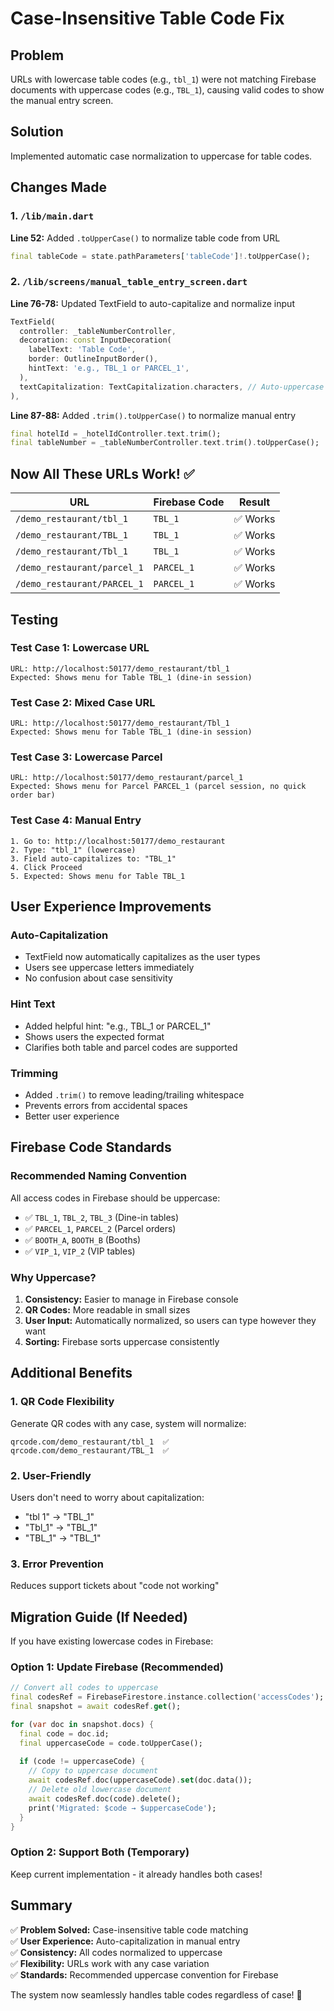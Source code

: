 # Case-Insensitive Table Code Fix

## Problem
URLs with lowercase table codes (e.g., `tbl_1`) were not matching Firebase documents with uppercase codes (e.g., `TBL_1`), causing valid codes to show the manual entry screen.

## Solution
Implemented automatic case normalization to uppercase for table codes.

## Changes Made

### 1. `/lib/main.dart`
**Line 52:** Added `.toUpperCase()` to normalize table code from URL
```dart
final tableCode = state.pathParameters['tableCode']!.toUpperCase();
```

### 2. `/lib/screens/manual_table_entry_screen.dart`
**Line 76-78:** Updated TextField to auto-capitalize and normalize input
```dart
TextField(
  controller: _tableNumberController,
  decoration: const InputDecoration(
    labelText: 'Table Code',
    border: OutlineInputBorder(),
    hintText: 'e.g., TBL_1 or PARCEL_1',
  ),
  textCapitalization: TextCapitalization.characters, // Auto-uppercase as user types
),
```

**Line 87-88:** Added `.trim().toUpperCase()` to normalize manual entry
```dart
final hotelId = _hotelIdController.text.trim();
final tableNumber = _tableNumberController.text.trim().toUpperCase();
```

## Now All These URLs Work! ✅

| URL | Firebase Code | Result |
|-----|---------------|--------|
| `/demo_restaurant/tbl_1` | `TBL_1` | ✅ Works |
| `/demo_restaurant/TBL_1` | `TBL_1` | ✅ Works |
| `/demo_restaurant/Tbl_1` | `TBL_1` | ✅ Works |
| `/demo_restaurant/parcel_1` | `PARCEL_1` | ✅ Works |
| `/demo_restaurant/PARCEL_1` | `PARCEL_1` | ✅ Works |

## Testing

### Test Case 1: Lowercase URL
```
URL: http://localhost:50177/demo_restaurant/tbl_1
Expected: Shows menu for Table TBL_1 (dine-in session)
```

### Test Case 2: Mixed Case URL
```
URL: http://localhost:50177/demo_restaurant/Tbl_1
Expected: Shows menu for Table TBL_1 (dine-in session)
```

### Test Case 3: Lowercase Parcel
```
URL: http://localhost:50177/demo_restaurant/parcel_1
Expected: Shows menu for Parcel PARCEL_1 (parcel session, no quick order bar)
```

### Test Case 4: Manual Entry
```
1. Go to: http://localhost:50177/demo_restaurant
2. Type: "tbl_1" (lowercase)
3. Field auto-capitalizes to: "TBL_1"
4. Click Proceed
5. Expected: Shows menu for Table TBL_1
```

## User Experience Improvements

### Auto-Capitalization
- TextField now automatically capitalizes as the user types
- Users see uppercase letters immediately
- No confusion about case sensitivity

### Hint Text
- Added helpful hint: "e.g., TBL_1 or PARCEL_1"
- Shows users the expected format
- Clarifies both table and parcel codes are supported

### Trimming
- Added `.trim()` to remove leading/trailing whitespace
- Prevents errors from accidental spaces
- Better user experience

## Firebase Code Standards

### Recommended Naming Convention
All access codes in Firebase should be uppercase:
- ✅ `TBL_1`, `TBL_2`, `TBL_3` (Dine-in tables)
- ✅ `PARCEL_1`, `PARCEL_2` (Parcel orders)
- ✅ `BOOTH_A`, `BOOTH_B` (Booths)
- ✅ `VIP_1`, `VIP_2` (VIP tables)

### Why Uppercase?
1. **Consistency:** Easier to manage in Firebase console
2. **QR Codes:** More readable in small sizes
3. **User Input:** Automatically normalized, so users can type however they want
4. **Sorting:** Firebase sorts uppercase consistently

## Additional Benefits

### 1. QR Code Flexibility
Generate QR codes with any case, system will normalize:
```
qrcode.com/demo_restaurant/tbl_1  ✅
qrcode.com/demo_restaurant/TBL_1  ✅
```

### 2. User-Friendly
Users don't need to worry about capitalization:
- "tbl 1" → "TBL_1"
- "Tbl_1" → "TBL_1"
- "TBL_1" → "TBL_1"

### 3. Error Prevention
Reduces support tickets about "code not working"

## Migration Guide (If Needed)

If you have existing lowercase codes in Firebase:

### Option 1: Update Firebase (Recommended)
```dart
// Convert all codes to uppercase
final codesRef = FirebaseFirestore.instance.collection('accessCodes');
final snapshot = await codesRef.get();

for (var doc in snapshot.docs) {
  final code = doc.id;
  final uppercaseCode = code.toUpperCase();
  
  if (code != uppercaseCode) {
    // Copy to uppercase document
    await codesRef.doc(uppercaseCode).set(doc.data());
    // Delete old lowercase document
    await codesRef.doc(code).delete();
    print('Migrated: $code → $uppercaseCode');
  }
}
```

### Option 2: Support Both (Temporary)
Keep current implementation - it already handles both cases!

## Summary

✅ **Problem Solved:** Case-insensitive table code matching  
✅ **User Experience:** Auto-capitalization in manual entry  
✅ **Consistency:** All codes normalized to uppercase  
✅ **Flexibility:** URLs work with any case variation  
✅ **Standards:** Recommended uppercase convention for Firebase  

The system now seamlessly handles table codes regardless of case! 🎉
